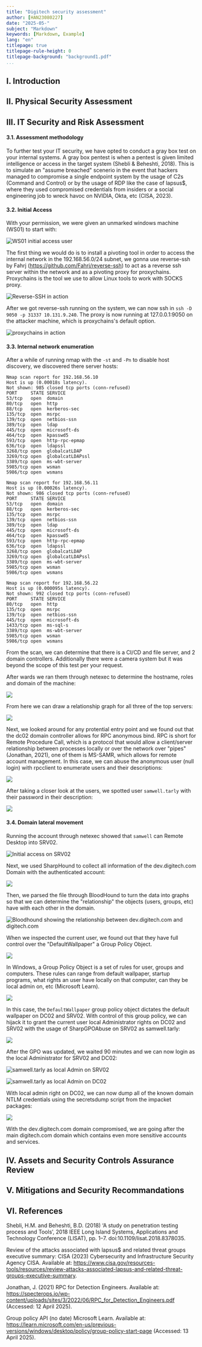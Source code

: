 ```yaml
---
title: "Digitech security assessment"
author: [HAN23080227]
date: "2025-05-"
subject: "Markdown"
keywords: [Markdown, Example]
lang: "en"
titlepage: true
titlepage-rule-height: 0
titlepage-background: "background1.pdf"
...
```

## I. Introduction

## II. Physical Security Assessment

## III. IT Security and Risk Assessment
#### 3.1. Assessment methodology
To further test your IT security, we have opted to conduct a gray box test on your internal systems. A gray box pentest is when a pentest is given limited intelligence or access in the target system (Shebli & Beheshti, 2018). This is to simulate an "assume breached" scenerio in the event that hackers managed to compromise a single endpoint system by the usage of C2s (Command and Control) or by the usage of RDP like the case of lapsus$, where they used compromised credentials from insiders or a social engineering job to wreck havoc on NVIDIA, Okta, etc (CISA, 2023). 

#### 3.2. Initial Access

With your permission, we were given an unmarked windows machine (WS01) to start with: 

![WS01 initial access user](images/ws01-inital.webp)

The first thing we would do is to install a pivoting tool in order to access the internal network in the 192.168.56.0/24 subnet, we gonna use reverse-ssh by Fahrj (https://github.com/Fahrj/reverse-ssh) to act as a reverse ssh server within the network and as a pivoting proxy for proxychains. Proxychains is the tool we use to allow Linux tools to work with SOCKS proxy.


![Reverse-SSH in action](images/reverse-ssh.webp)

After we got reverse-ssh running on the system, we can now ssh in ```ssh -D 9050 -p 31337 10.131.9.240```. The proxy is now running at 127.0.0.1:9050 on the attacker machine, which is proxychains's default option.

![proxychains in action](images/nmap_reverseproxy.webp)

#### 3.3. Internal network enumeration

After a while of running nmap with the `-st` and `-Pn` to disable host discovery, we discovered there server hosts: 

```
Nmap scan report for 192.168.56.10
Host is up (0.00018s latency).
Not shown: 985 closed tcp ports (conn-refused)
PORT     STATE SERVICE
53/tcp   open  domain
80/tcp   open  http
88/tcp   open  kerberos-sec
135/tcp  open  msrpc
139/tcp  open  netbios-ssn
389/tcp  open  ldap
445/tcp  open  microsoft-ds
464/tcp  open  kpasswd5
593/tcp  open  http-rpc-epmap
636/tcp  open  ldapssl
3268/tcp open  globalcatLDAP
3269/tcp open  globalcatLDAPssl
3389/tcp open  ms-wbt-server
5985/tcp open  wsman
5986/tcp open  wsmans

Nmap scan report for 192.168.56.11
Host is up (0.00026s latency).
Not shown: 986 closed tcp ports (conn-refused)
PORT     STATE SERVICE
53/tcp   open  domain
88/tcp   open  kerberos-sec
135/tcp  open  msrpc
139/tcp  open  netbios-ssn
389/tcp  open  ldap
445/tcp  open  microsoft-ds
464/tcp  open  kpasswd5
593/tcp  open  http-rpc-epmap
636/tcp  open  ldapssl
3268/tcp open  globalcatLDAP
3269/tcp open  globalcatLDAPssl
3389/tcp open  ms-wbt-server
5985/tcp open  wsman
5986/tcp open  wsmans

Nmap scan report for 192.168.56.22
Host is up (0.000095s latency).
Not shown: 992 closed tcp ports (conn-refused)
PORT     STATE SERVICE
80/tcp   open  http
135/tcp  open  msrpc
139/tcp  open  netbios-ssn
445/tcp  open  microsoft-ds
1433/tcp open  ms-sql-s
3389/tcp open  ms-wbt-server
5985/tcp open  wsman
5986/tcp open  wsmans

```

From the scan, we can determine that there is a CI/CD and file server, and 2 domain controllers. Additionally there were a camera system but it was beyond the scope of this test per your request.

After wards we ran them through netexec to determine the hostname, roles and domain of the machine:

![](images/netexec_host.webp)

From here we can draw a relationship graph for all three of the top servers: 

![](images/Diagram_network.png)

Next, we looked around for any protential entry point and we found out that the dc02 domain controller allows for RPC anonymous bind. RPC is short for Remote Procedure Call, which is a protocol that would allow a client/server relationship between processes locally or over the network over "pipes" (Jonathan, 2021), one of them is MS-SAMR, which allows for remote account management. In this case, we can abuse the anonymous user (null login) with rpcclient to enumerate users and their descriptions: 

![](images/rpc.png)

After taking a closer look at the users, we spotted user ```samwell.tarly``` with their password in their description: 

![](images/user_description.png)

#### 3.4. Domain lateral movement

Running the account through netexec showed that `samwell` can Remote Desktop into SRV02. 

![Initial access on SRV02](images/srv02-rdp.png)

Next, we used SharpHound to collect all information of the dev.digitech.com Domain with the authenticated account:

![](images/sharphound.png)

Then, we parsed the file through BloodHound to turn the data into graphs so that we can determine the "relationship" the objects (users, groups, etc) have with each other in the domain. 

![Bloodhound showing the relationship between dev.digitech.com and digitech.com](images/bloodhound.png)

When we inspected the current user, we found out that they have full control over the "DefaultWallpaper" a Group Policy Object. 

![](images/bloodhound_gpo.png)

In Windows, a Group Policy Object is a set of rules for user, groups and computers. These rules can range from default wallpaper, startup programs, what rights an user have locally on that computer, can they be local admin on, etc (Microsoft Learn). 

![](images/bloodhound_gpo2.png)

In this case, the ```DefaultWallpaper``` group policy object dictates the default wallpaper on DC02 and SRV02. With control of this group policy, we can hijack it to grant the current user local Administrator rights on DC02 and SRV02 with the usage of SharpGPOAbuse on SRV02 as samwell.tarly: 

![](images/sharpgpoabuse.png)

After the GPO was updated, we waited 90 minutes and we can now login as the local Administrator for SRV02 and DC02:

![samwell.tarly as local Admin on SRV02](images/srv02-admin.png)

![samwell.tarly as local Admin on DC02](images/dc02-admin.png)

With local admin right on DC02, we can now dump all of the known domain NTLM credentials using the secretsdump script from the impacket packages: 

![](images/secretsdump.png)

With the dev.digitech.com domain compromised, we are going after the main digitech.com domain which contains even more sensitive accounts and services. 


## IV. Assets and Security Controls Assurance Review

## V. Mitigations and Security Recommandations

## VI. References

Shebli, H.M. and Beheshti, B.D. (2018) ‘A study on penetration testing process and Tools’, 2018 IEEE Long Island Systems, Applications and Technology Conference (LISAT), pp. 1–7. doi:10.1109/lisat.2018.8378035. 

Review of the attacks associated with lapsus$ and related threat groups executive summary: CISA (2023) Cybersecurity and Infrastructure Security Agency CISA. Available at: https://www.cisa.gov/resources-tools/resources/review-attacks-associated-lapsus-and-related-threat-groups-executive-summary. 

Jonathan, J. (2021) RPC for Detection Engineers. Available at: https://specterops.io/wp-content/uploads/sites/3/2022/06/RPC_for_Detection_Engineers.pdf (Accessed: 12 April 2025). 

Group policy API (no date) Microsoft Learn. Available at: https://learn.microsoft.com/en-us/previous-versions/windows/desktop/policy/group-policy-start-page (Accessed: 13 April 2025). 


